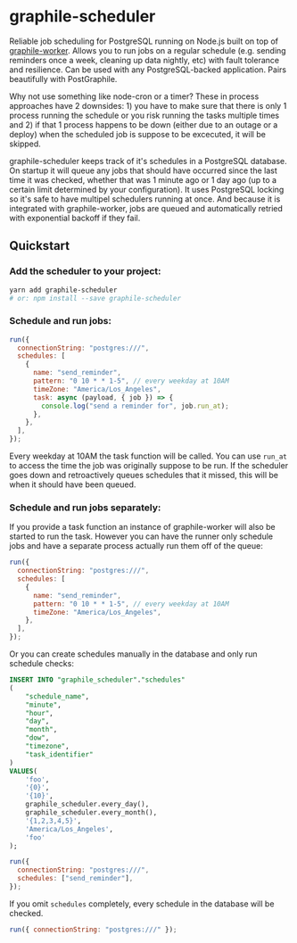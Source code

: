 # graphile-scheduler

Reliable job scheduling for PostgreSQL running on Node.js built on top of [graphile-worker](https://github.com/graphile/worker). Allows you to run jobs on a regular schedule (e.g. sending reminders once a week, cleaning up data nightly, etc) with fault tolerance and resilience. Can be used with any PostgreSQL-backed application. Pairs beautifully with PostGraphile.

Why not use something like node-cron or a timer? These in process approaches have 2 downsides: 1) you have to make sure that there is only 1 process running the schedule or you risk running the tasks multiple times and 2) if that 1 process happens to be down (either due to an outage or a deploy) when the scheduled job is suppose to be excecuted, it will be skipped.

graphile-scheduler keeps track of it's schedules in a PostgreSQL database. On startup it will queue any jobs that should have occurred since the last time it was checked, whether that was 1 minute ago or 1 day ago (up to a certain limit determined by your configuration). It uses PostgreSQL locking so it's safe to have multipel schedulers running at once. And because it is integrated with graphile-worker, jobs are queued and automatically retried with exponential backoff if they fail.

## Quickstart

### Add the scheduler to your project:

```sh
yarn add graphile-scheduler
# or: npm install --save graphile-scheduler
```

### Schedule and run jobs:

```js
run({
  connectionString: "postgres:///",
  schedules: [
    {
      name: "send_reminder",
      pattern: "0 10 * * 1-5", // every weekday at 10AM
      timeZone: "America/Los_Angeles",
      task: async (payload, { job }) => {
        console.log("send a reminder for", job.run_at);
      },
    },
  ],
});
```

Every weekday at 10AM the task function will be called. You can use `run_at` to access the time the job was originally suppose to be run. If the scheduler goes down and retroactively queues schedules that it missed, this will be when it should have been queued.

### Schedule and run jobs separately:

If you provide a task function an instance of graphile-worker will also be started to run the task. However you can have the runner only schedule jobs and have a separate process actually run them off of the queue:

```js
run({
  connectionString: "postgres:///",
  schedules: [
    {
      name: "send_reminder",
      pattern: "0 10 * * 1-5", // every weekday at 10AM
      timeZone: "America/Los_Angeles",
    },
  ],
});
```

Or you can create schedules manually in the database and only run schedule checks:

```sql
INSERT INTO "graphile_scheduler"."schedules"
(
	"schedule_name",
	"minute",
	"hour",
	"day",
	"month",
	"dow",
	"timezone",
	"task_identifier"
)
VALUES(
	'foo',
	'{0}',
	'{10}',
	graphile_scheduler.every_day(),
	graphile_scheduler.every_month(),
	'{1,2,3,4,5}',
	'America/Los_Angeles',
	'foo'
);
```

```js
run({
  connectionString: "postgres:///",
  schedules: ["send_reminder"],
});
```

If you omit `schedules` completely, every schedule in the database will be checked.

```js
run({ connectionString: "postgres:///" });
```
